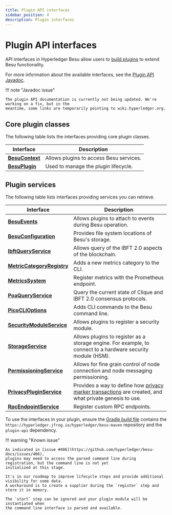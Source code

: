```yaml
---
title: Plugin API interfaces
sidebar_position: 4
description: Plugin interfaces
---
```


# Plugin API interfaces

API interfaces in Hyperledger Besu allow users to [build plugins](../concepts/plugins.md) to extend Besu functionality.

For more information about the available interfaces, see the [Plugin API Javadoc](https://javadoc.io/doc/org.hyperledger.besu/plugin-api/latest/index.html).

!!! note "Javadoc issue"

    The plugin API documentation is currently not being updated. We're working on a fix, but in the
    meantime, some links are temporarily pointing to wiki.hyperledger.org.

## Core plugin classes

The following table lists the interfaces providing core plugin classes.

| Interface | Description |
| --- | --- |
| [**BesuContext**](https://wiki.hyperledger.org/display/BESU/BesuContext) | Allows plugins to access Besu services. |
| [**BesuPlugin**](https://javadoc.io/doc/org.hyperledger.besu/plugin-api/latest/org/hyperledger/besu/plugin/BesuPlugin.html) | Used to manage the plugin lifecycle. |

## Plugin services

The following table lists interfaces providing services you can retrieve.

| Interface | Description |
| --- | --- |
| [**BesuEvents**](https://javadoc.io/doc/org.hyperledger.besu/plugin-api/latest/org/hyperledger/besu/plugin/services/BesuEvents.html) | Allows plugins to attach to events during Besu operation. |
| [**BesuConfiguration**](https://javadoc.io/doc/org.hyperledger.besu/plugin-api/latest/org/hyperledger/besu/plugin/services/BesuConfiguration.html) | Provides file system locations of Besu's storage. |
| [**IbftQueryService**](https://javadoc.io/doc/org.hyperledger.besu/plugin-api/latest/org/hyperledger/besu/plugin/services/query/IbftQueryService.html) | Allows query of the IBFT 2.0 aspects of the blockchain. |
| [**MetricCategoryRegistry**](https://javadoc.io/doc/org.hyperledger.besu/plugin-api/latest/org/hyperledger/besu/plugin/services/metrics/MetricCategoryRegistry.html) | Adds a new metrics category to the CLI. |
| [**MetricsSystem**](https://javadoc.io/doc/org.hyperledger.besu/plugin-api/latest/org/hyperledger/besu/plugin/services/MetricsSystem.html) | Register metrics with the Prometheus endpoint. |
| [**PoaQueryService**](https://javadoc.io/doc/org.hyperledger.besu/plugin-api/latest/org/hyperledger/besu/plugin/services/query/PoaQueryService.html) | Query the current state of Clique and IBFT 2.0 consensus protocols. |
| [**PicoCLIOptions**](https://javadoc.io/doc/org.hyperledger.besu/plugin-api/latest/org/hyperledger/besu/plugin/services/PicoCLIOptions.html) | Adds CLI commands to the Besu command line. |
| [**SecurityModuleService**](https://javadoc.io/doc/org.hyperledger.besu/plugin-api/latest/org/hyperledger/besu/plugin/services/SecurityModuleService.html) | Allows plugins to register a security module. |
| [**StorageService**](https://javadoc.io/doc/org.hyperledger.besu/plugin-api/latest/org/hyperledger/besu/plugin/services/StorageService.html) | Allows plugins to register as a storage engine. For example, to connect to a hardware security module (HSM). |
| [**PermissioningService**](https://wiki.hyperledger.org/display/BESU/PermissioningService) | Allows for fine grain control of node connection and node messaging permissioning. |
| [**PrivacyPluginService**](https://wiki.hyperledger.org/display/BESU/PrivacyPluginService) | Provides a way to define how [privacy marker transactions] are created, and what private genesis to use. |
| [**RpcEndpointService**](https://wiki.hyperledger.org/display/BESU/RpcEndpointService) | Register custom RPC endpoints. |

To use the interfaces in your plugin, ensure the [Gradle build file](https://github.com/ConsenSys/PluginsAPIDemo/blob/957628b3c6f533f3c3f405e2a17e369cd1f02c31/build.gradle) contains the `https://hyperledger.jfrog.io/hyperledger/besu-maven` repository and the `plugin-api` dependency.

!!! warning "Known issue"

    As indicated in [issue #406](https://github.com/hyperledger/besu-docs/issues/406),
    plugins may need to access the parsed command line during registration, but the command line is not yet
    initialized at this stage.

    It's in our roadmap to improve lifecycle steps and provide additional visibility for some data.
    A workaround is to create a supplier during the `register` step and store it in memory.

    The `start` step can be ignored and your plugin module will be instantiated when
    the command line interface is parsed and available.

[privacy marker transactions]: ../concepts/privacy/private-transactions/processing.md
